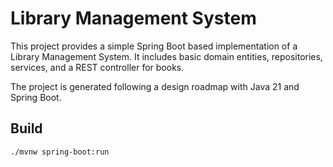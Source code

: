 # Library Management System

This project provides a simple Spring Boot based implementation of a Library Management System. It includes basic domain entities, repositories, services, and a REST controller for books.

The project is generated following a design roadmap with Java 21 and Spring Boot.

## Build

```bash
./mvnw spring-boot:run
```
